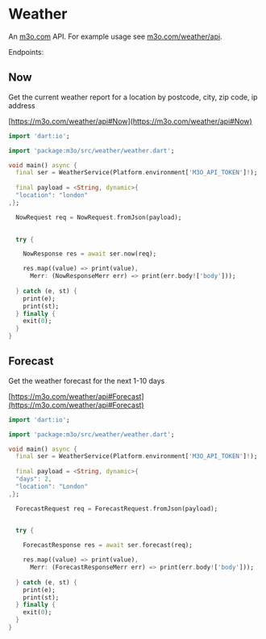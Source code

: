 # Weather

An [m3o.com](https://m3o.com) API. For example usage see [m3o.com/weather/api](https://m3o.com/weather/api).

Endpoints:

## Now

Get the current weather report for a location by postcode, city, zip code, ip address


[https://m3o.com/weather/api#Now](https://m3o.com/weather/api#Now)

```dart
import 'dart:io';

import 'package:m3o/src/weather/weather.dart';

void main() async {
  final ser = WeatherService(Platform.environment['M3O_API_TOKEN']!);
 
  final payload = <String, dynamic>{
  "location": "london"
,};

  NowRequest req = NowRequest.fromJson(payload);

  
  try {

	NowResponse res = await ser.now(req);

    res.map((value) => print(value),
	  Merr: (NowResponseMerr err) => print(err.body!['body']));	
  
  } catch (e, st) {
    print(e);
	print(st);
  } finally {
    exit(0);
  }
}
```
## Forecast

Get the weather forecast for the next 1-10 days


[https://m3o.com/weather/api#Forecast](https://m3o.com/weather/api#Forecast)

```dart
import 'dart:io';

import 'package:m3o/src/weather/weather.dart';

void main() async {
  final ser = WeatherService(Platform.environment['M3O_API_TOKEN']!);
 
  final payload = <String, dynamic>{
  "days": 2,
  "location": "London"
,};

  ForecastRequest req = ForecastRequest.fromJson(payload);

  
  try {

	ForecastResponse res = await ser.forecast(req);

    res.map((value) => print(value),
	  Merr: (ForecastResponseMerr err) => print(err.body!['body']));	
  
  } catch (e, st) {
    print(e);
	print(st);
  } finally {
    exit(0);
  }
}
```
